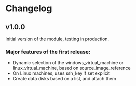# Changelog
## v1.0.0
Initial version of the module, testing in production.

### Major features of the first release:

- Dynamic selection of the windows_virtual_machine or linux_virtual_machine, based on source_image_reference
- On Linux machines, uses ssh_key if set explicit
- Create data disks based on a list, and attach them